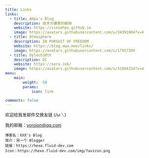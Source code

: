 ```yaml
---
title: Links
links:
  - title: AHpx's Blog
    description: 技术力爆表的破晓
    website: https://sinoahpx.github.io
    image: https://avatars.githubusercontent.com/u/34391004?v=4
  - title: Atmosphere
    description: IN PURSUIT OF FREEDOM
    website: https://blog.awa.moe/links/
    image: https://avatars.githubusercontent.com/u/17957399
  - title: Dylech30th
    description: DC
    website: https://sora.ink/
    image: https://avatars.githubusercontent.com/u/31894334?v=4
menu:
    main: 
        weight: -50
        params:
            icon: link

comments: false
---
```


欢迎给我发邮件交换友链 (*/ω＼*)

我的邮箱：yoroion@qq.com

```
博客名：XXX's Blog
简介：另一个 Blogger
链接：https://hexo.fluid-dev.com
Icon：https://hexo.fluid-dev.com/img/favicon.png
```

